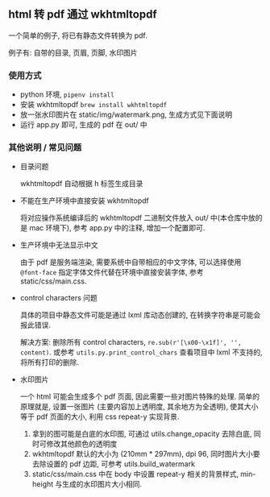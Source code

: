 ## html 转 pdf 通过 wkhtmltopdf

一个简单的例子, 将已有静态文件转换为 pdf. 

例子有: 自带的目录, 页眉, 页脚, 水印图片

### 使用方式

- python 环境, `pipenv install`
- 安装 wkhtmltopdf `brew install wkhtmltopdf`
- 放一张水印图片在 static/img/watermark.png, 生成方式见下面说明
- 运行 app.py 即可, 生成的 pdf 在 out/ 中

### 其他说明 / 常见问题

- 目录问题

  wkhtmltopdf 自动根据 h 标签生成目录

- 不能在生产环境中直接安装 wkhtmltopdf

  将对应操作系统编译后的 wkhtmltopdf 二进制文件放入 out/ 中(本仓库中放的是 mac 环境下), 参考 app.py 中的注释, 增加一个配置即可.

- 生产环境中无法显示中文

  由于 pdf 是服务端渲染, 需要系统中自带相应的中文字体, 可以选择使用 `@font-face` 指定字体文件代替在环境中直接安装字体, 参考 static/css/main.css.

- control characters 问题

  具体的项目中静态文件可能是通过 lxml 库动态创建的, 在转换字符串是可能会报此错误.

  解决方案: 删除所有 control characters, `re.sub(r'[\x00-\x1f]', '', content)`. 或参考 `utils.py.print_control_chars` 查看项目中 lxml 不支持的, 将所有打印的删除.

- 水印图片

  一个 html 可能会生成多个 pdf 页面, 因此需要一些对图片特殊的处理. 简单的原理就是, 设置一张图片 (主要内容加上透明度, 其余地方为全透明), 使其大小等于 pdf 页面的大小, 利用 css repeat-y 实现背景.

  1. 拿到的图可能是白底的水印图, 可通过 utils.change_opacity 去除白底, 同时可修改其他颜色的透明度
  2. wkhtmltopdf 默认的大小为 (210mm \* 297mm), dpi 96, 同时图片大小要去除设置的 pdf 边距, 可参考 utils.build_watermark
  3. static/css/main.css 中在 body 中设置 repeat-y 相关的背景样式, min-height 与生成的水印图片大小相同.